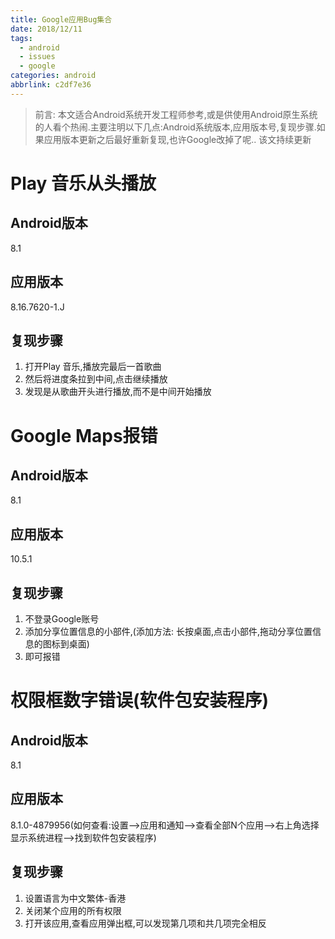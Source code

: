 ```yaml
---
title: Google应用Bug集合
date: 2018/12/11
tags:
  - android
  - issues
  - google
categories: android
abbrlink: c2df7e36
---
```

> 前言:
> 本文适合Android系统开发工程师参考,或是供使用Android原生系统的人看个热闹.主要注明以下几点:Android系统版本,应用版本号,复现步骤.如果应用版本更新之后最好重新复现,也许Google改掉了呢..
> 该文持续更新

# Play 音乐从头播放
## Android版本
8.1
## 应用版本
8.16.7620-1.J
## 复现步骤
1. 打开Play 音乐,播放完最后一首歌曲
2. 然后将进度条拉到中间,点击继续播放
3. 发现是从歌曲开头进行播放,而不是中间开始播放

# Google Maps报错
## Android版本
8.1
## 应用版本
10.5.1
## 复现步骤
1. 不登录Google账号
2. 添加分享位置信息的小部件,(添加方法: 长按桌面,点击小部件,拖动分享位置信息的图标到桌面)
3. 即可报错

# 权限框数字错误(软件包安装程序)
## Android版本
8.1
## 应用版本
8.1.0-4879956(如何查看:设置-->应用和通知-->查看全部N个应用-->右上角选择显示系统进程-->找到软件包安装程序)
## 复现步骤
1. 设置语言为中文繁体-香港
2. 关闭某个应用的所有权限
3. 打开该应用,查看应用弹出框,可以发现第几项和共几项完全相反

